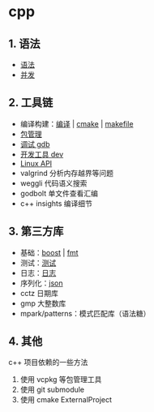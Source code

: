 # cpp

## 1. 语法

- [语法](.details/cpp-syntax.md)
- [并发](.details/cpp-concurrency.md)

## 2. 工具链

- 编译构建：[编译](.details/cpp-compilation.md) | [cmake](.details/cmake.md) | [makefile](.details/makefile.md)
- [包管理](.details/package-manager.md)
- [调试 gdb](.details/gdb.md)
- [开发工具 dev](.details/dev.md)
- [Linux API](.details/linux-api.md)
- valgrind 分析内存越界等问题
- weggli 代码语义搜索
- godbolt 单文件查看汇编
- c++ insights 编译细节

## 3. 第三方库

- 基础：[boost](.details/boost.md) | [fmt](.details/fmt.md)
- 测试：[测试](.details/test.md)
- 日志：[日志](.details/log.md)
- 序列化：[json](.details/json.md)
- cctz 日期库
- gmp 大整数库
- mpark/patterns：模式匹配库（语法糖）

## 4. 其他

c++ 项目依赖的一些方法

1. 使用 vcpkg 等包管理工具
2. 使用 git submodule
3. 使用 cmake ExternalProject
